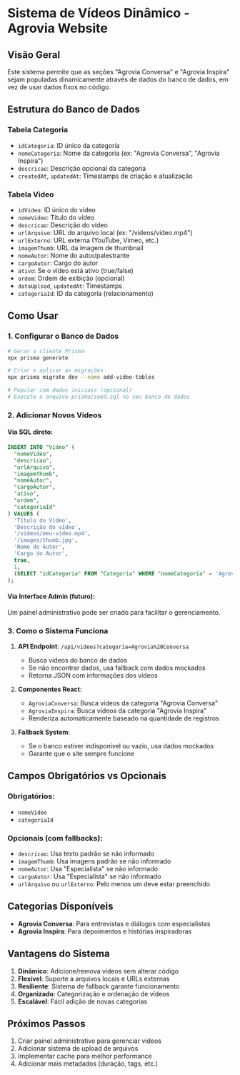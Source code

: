 # Sistema de Vídeos Dinâmico - Agrovia Website

## Visão Geral

Este sistema permite que as seções "Agrovia Conversa" e "Agrovia Inspira" sejam populadas dinamicamente através de dados do banco de dados, em vez de usar dados fixos no código.

## Estrutura do Banco de Dados

### Tabela Categoria
- `idCategoria`: ID único da categoria
- `nomeCategoria`: Nome da categoria (ex: "Agrovia Conversa", "Agrovia Inspira")
- `descricao`: Descrição opcional da categoria
- `createdAt`, `updatedAt`: Timestamps de criação e atualização

### Tabela Video
- `idVideo`: ID único do vídeo
- `nomeVideo`: Título do vídeo
- `descricao`: Descrição do vídeo
- `urlArquivo`: URL do arquivo local (ex: "/videos/video.mp4")
- `urlExterno`: URL externa (YouTube, Vimeo, etc.)
- `imagemThumb`: URL da imagem de thumbnail
- `nomeAutor`: Nome do autor/palestrante
- `cargoAutor`: Cargo do autor
- `ativo`: Se o vídeo está ativo (true/false)
- `ordem`: Ordem de exibição (opcional)
- `dataUpload`, `updatedAt`: Timestamps
- `categoriaId`: ID da categoria (relacionamento)

## Como Usar

### 1. Configurar o Banco de Dados

```bash
# Gerar o cliente Prisma
npx prisma generate

# Criar e aplicar as migrações
npx prisma migrate dev --name add-video-tables

# Popular com dados iniciais (opcional)
# Execute o arquivo prisma/seed.sql no seu banco de dados
```

### 2. Adicionar Novos Vídeos

#### Via SQL direto:
```sql
INSERT INTO "Video" (
  "nomeVideo", 
  "descricao", 
  "urlArquivo", 
  "imagemThumb", 
  "nomeAutor", 
  "cargoAutor", 
  "ativo", 
  "ordem", 
  "categoriaId"
) VALUES (
  'Título do Vídeo',
  'Descrição do vídeo',
  '/videos/meu-video.mp4',
  '/images/thumb.jpg',
  'Nome do Autor',
  'Cargo do Autor',
  true,
  1,
  (SELECT "idCategoria" FROM "Categoria" WHERE "nomeCategoria" = 'Agrovia Conversa')
);
```

#### Via Interface Admin (futuro):
Um painel administrativo pode ser criado para facilitar o gerenciamento.

### 3. Como o Sistema Funciona

1. **API Endpoint**: `/api/videos?categoria=Agrovia%20Conversa`
   - Busca vídeos do banco de dados
   - Se não encontrar dados, usa fallback com dados mockados
   - Retorna JSON com informações dos vídeos

2. **Componentes React**:
   - `AgroviaConversa`: Busca vídeos da categoria "Agrovia Conversa"
   - `AgroviaInspira`: Busca vídeos da categoria "Agrovia Inspira"
   - Renderiza automaticamente baseado na quantidade de registros

3. **Fallback System**:
   - Se o banco estiver indisponível ou vazio, usa dados mockados
   - Garante que o site sempre funcione

## Campos Obrigatórios vs Opcionais

### Obrigatórios:
- `nomeVideo`
- `categoriaId`

### Opcionais (com fallbacks):
- `descricao`: Usa texto padrão se não informado
- `imagemThumb`: Usa imagens padrão se não informado
- `nomeAutor`: Usa "Especialista" se não informado
- `cargoAutor`: Usa "Especialista" se não informado
- `urlArquivo` ou `urlExterno`: Pelo menos um deve estar preenchido

## Categorias Disponíveis

- **Agrovia Conversa**: Para entrevistas e diálogos com especialistas
- **Agrovia Inspira**: Para depoimentos e histórias inspiradoras

## Vantagens do Sistema

1. **Dinâmico**: Adicione/remova vídeos sem alterar código
2. **Flexível**: Suporte a arquivos locais e URLs externas
3. **Resiliente**: Sistema de fallback garante funcionamento
4. **Organizado**: Categorização e ordenação de vídeos
5. **Escalável**: Fácil adição de novas categorias

## Próximos Passos

1. Criar painel administrativo para gerenciar vídeos
2. Adicionar sistema de upload de arquivos
3. Implementar cache para melhor performance
4. Adicionar mais metadados (duração, tags, etc.)
